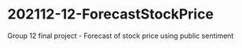 # 202112-12-ForecastStockPrice
Group 12 final project - Forecast of stock price using public sentiment
